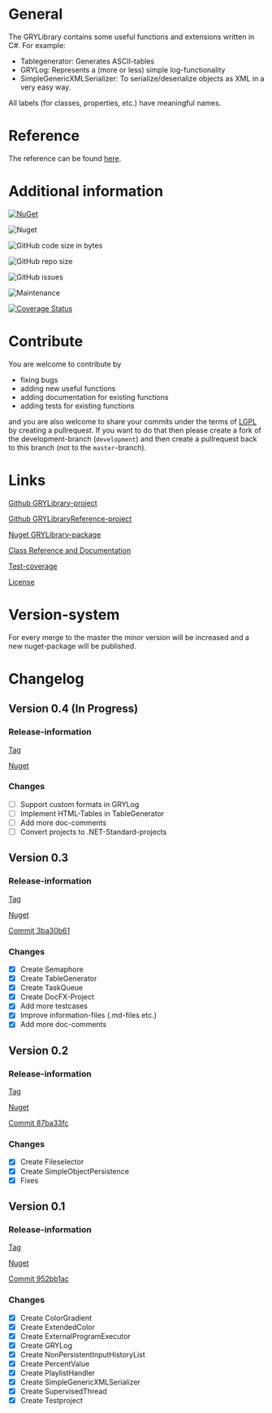 # General

The GRYLibrary contains some useful functions and extensions written in C#. For example:
* Tablegenerator: Generates ASCII-tables
* GRYLog: Represents a (more or less) simple log-functionality
* SimpleGenericXMLSerializer: To serialize/deserialize objects as XML in a very easy way.

All labels (for classes, properties, etc.) have meaningful names.

# Reference

The reference can be found [here](https://aniondev.github.io/gryLibraryReference/Reference/api/index.html).

# Additional information

[![NuGet](https://img.shields.io/nuget/v/GRYLibrary.svg?color=green)](https://www.nuget.org/packages/GRYLibrary/)

![Nuget](https://img.shields.io/nuget/dt/GRYLibrary.svg)

![GitHub code size in bytes](https://img.shields.io/github/languages/code-size/anionDev/gryLibrary.svg)

![GitHub repo size](https://img.shields.io/github/repo-size/anionDev/gryLibrary.svg)

![GitHub issues](https://img.shields.io/github/issues-raw/anionDev/gryLibrary.svg)

![Maintenance](https://img.shields.io/maintenance/yes/2020.svg)

[![Coverage Status](https://coveralls.io/repos/github/anionDev/gryLibrary/badge.svg?branch=development)](https://coveralls.io/github/anionDev/gryLibrary?branch=development)

# Contribute

You are welcome to contribute by
* fixing bugs
* adding new useful functions
* adding documentation for existing functions
* adding tests for existing functions

and you are also welcome to share your commits under the terms of [LGPL](https://raw.githubusercontent.com/anionDev/gryLibrary/master/ConcreteLicenseTexts/GNU%20Lesser%20General%20Public%20License%20version%203.txt) by creating a pullrequest. If you want to do that then please create a fork of the development-branch (`development`) and then create a pullrequest back to this branch (not to the `master`-branch).

# Links

[Github GRYLibrary-project](https://github.com/anionDev/gryLibrary)

[Github GRYLibraryReference-project](https://github.com/anionDev/gryLibraryReference)

[Nuget GRYLibrary-package](https://www.nuget.org/packages/GRYLibrary)

[Class Reference and Documentation](https://aniondev.github.io/gryLibraryReference/Reference/api/GRYLibrary.html)

[Test-coverage](https://aniondev.github.io/gryLibraryReference/TestReports/index.htm)

[License](https://raw.githubusercontent.com/anionDev/gryLibrary/master/License.txt)

# Version-system

For every merge to the master the minor version will be increased and a new nuget-package will be published.

# Changelog

## Version 0.4 (In Progress)

### Release-information

[Tag](https://github.com/anionDev/gryLibrary/releases/tag/v0.4)

[Nuget](https://www.nuget.org/packages/GRYLibrary/0.4.0)

### Changes

- [ ] Support custom formats in GRYLog
- [ ] Implement HTML-Tables in TableGenerator
- [ ] Add more doc-comments
- [ ] Convert projects to .NET-Standard-projects

## Version 0.3

### Release-information

[Tag](https://github.com/anionDev/gryLibrary/releases/tag/v0.3)

[Nuget](https://www.nuget.org/packages/GRYLibrary/0.3.0)

[Commit 3ba30b61](https://github.com/anionDev/gryLibrary/commit/3ba30b612bc72fb220cf6b7b215481edc83d2ffb)

### Changes

- [x] Create Semaphore
- [x] Create TableGenerator
- [x] Create TaskQueue
- [x] Create DocFX-Project
- [x] Add more testcases
- [x] Improve information-files (.md-files etc.)
- [x] Add more doc-comments

## Version 0.2

### Release-information

[Tag](https://github.com/anionDev/gryLibrary/releases/tag/v0.2)

[Nuget](https://www.nuget.org/packages/GRYLibrary/0.2.0)

[Commit 87ba33fc](https://github.com/anionDev/gryLibrary/commit/87ba33fc9073126bcbfdb83acb1eda56311fa6a8)

### Changes

- [x] Create Fileselector
- [x] Create SimpleObjectPersistence
- [x] Fixes

## Version 0.1 

### Release-information

[Tag](https://github.com/anionDev/gryLibrary/releases/tag/v0.1)

[Nuget](https://www.nuget.org/packages/GRYLibrary/0.1.0)

[Commit 952bb1ac](https://github.com/anionDev/gryLibrary/commit/952bb1ac347852e978016afa6926f9b6256e7cb0)

### Changes

- [x] Create ColorGradient
- [x] Create ExtendedColor
- [x] Create ExternalProgramExecutor
- [x] Create GRYLog
- [x] Create NonPersistentInputHistoryList
- [x] Create PercentValue
- [x] Create PlaylistHandler
- [x] Create SimpleGenericXMLSerializer
- [x] Create SupervisedThread
- [x] Create Testproject
